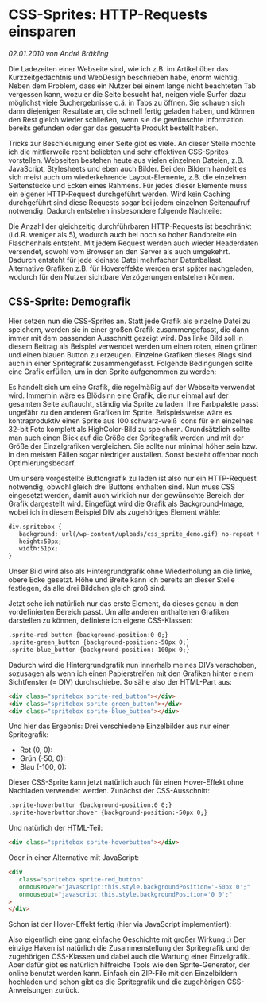 # CSS-Sprites: HTTP-Requests einsparen

_02.01.2010 von André Bräkling_
  
Die Ladezeiten einer Webseite sind, wie ich z.B. im Artikel über das Kurzzeitgedächtnis und WebDesign beschrieben habe, enorm wichtig. Neben dem Problem, dass ein Nutzer bei einem lange nicht beachteten Tab vergessen kann, wozu er die Seite besucht hat, neigen viele Surfer dazu möglichst viele Suchergebnisse o.ä. in Tabs zu öffnen. Sie schauen sich dann diejenigen Resultate an, die schnell fertig geladen haben, und können den Rest gleich wieder schließen, wenn sie die gewünschte Information bereits gefunden oder gar das gesuchte Produkt bestellt haben.

Tricks zur Beschleunigung einer Seite gibt es viele. An dieser Stelle möchte ich die mittlerweile recht beliebten und sehr effektiven CSS-Sprites vorstellen. Webseiten bestehen heute aus vielen einzelnen Dateien, z.B. JavaScript, Stylesheets und eben auch Bilder. Bei den Bildern handelt es sich meist auch um wiederkehrende Layout-Elemente, z.B. die einzelnen Seitenstücke und Ecken eines Rahmens. Für jedes dieser Elemente muss ein eigener HTTP-Request durchgeführt werden. Wird kein Caching durchgeführt sind diese Requests sogar bei jedem einzelnen Seitenaufruf notwendig. Dadurch entstehen insbesondere folgende Nachteile:

Die Anzahl der gleichzeitig durchführbaren HTTP-Requests ist beschränkt (i.d.R. weniger als 5), wodurch auch bei noch so hoher Bandbreite ein Flaschenhals entsteht.
Mit jedem Request werden auch wieder Headerdaten versendet, sowohl vom Browser an den Server als auch umgekehrt. Dadurch entsteht für jede kleinste Datei mehrfacher Datenballast.
Alternative Grafiken z.B. für Hovereffekte werden erst später nachgeladen, wodurch für den Nutzer sichtbare Verzögerungen entstehen können.

## CSS-Sprite: Demografik

Hier setzen nun die CSS-Sprites an. Statt jede Grafik als einzelne Datei zu speichern, werden sie in einer großen Grafik zusammengefasst, die dann immer mit dem passenden Ausschnitt gezeigt wird. Das linke Bild soll in diesem Beitrag als Beispiel verwendet werden um einen roten, einen grünen und einen blauen Button zu erzeugen. Einzelne Grafiken dieses Blogs sind auch in einer Spritegrafik zusammengefasst. Folgende Bedingungen sollte eine Grafik erfüllen, um in den Sprite aufgenommen zu werden:

Es handelt sich um eine Grafik, die regelmäßig auf der Webseite verwendet wird. Immerhin wäre es Blödsinn eine Grafik, die nur einmal auf der gesamten Seite auftaucht, ständig via Sprite zu laden.
Ihre Farbpalette passt ungefähr zu den anderen Grafiken im Sprite. Beispielsweise wäre es kontraproduktiv einen Sprite aus 100 schwarz-weiß Icons für ein einzelnes 32-bit Foto komplett als HighColor-Bild zu speichern.
Grundsätzlich sollte man auch einen Blick auf die Größe der Spritegrafik werden und mit der Größe der Einzelgrafiken vergleichen. Sie sollte nur minimal höher sein bzw. in den meisten Fällen sogar niedriger ausfallen. Sonst besteht offenbar noch Optimierungsbedarf.

Um unsere vorgestellte Buttongrafik zu laden ist also nur ein HTTP-Request notwendig, obwohl gleich drei Buttons enthalten sind. Nun muss CSS eingesetzt werden, damit auch wirklich nur der gewünschte Bereich der Grafik dargestellt wird. Eingefügt wird die Grafik als Background-Image, wobei ich in diesem Beispiel DIV als zugehöriges Element wähle:

```html
div.spritebox {
   background: url(/wp-content/uploads/css_sprite_demo.gif) no-repeat top left;
   height:50px;
   width:51px;
}
```

Unser Bild wird also als Hintergrundgrafik ohne Wiederholung an die linke, obere Ecke gesetzt. Höhe und Breite kann ich bereits an dieser Stelle festlegen, da alle drei Bildchen gleich groß sind.

Jetzt sehe ich natürlich nur das erste Element, da dieses genau in den vordefinierten Bereich passt. Um alle anderen enthaltenen Grafiken darstellen zu können, definiere ich eigene CSS-Klassen:

```html
.sprite-red_button {background-position:0 0;}
.sprite-green_button {background-position:-50px 0;}
.sprite-blue_button {background-position:-100px 0;}
```

Dadurch wird die Hintergrundgrafik nun innerhalb meines DIVs verschoben, sozusagen als wenn ich einen Papierstreifen mit den Grafiken hinter einem Sichtfenster (= DIV) durchschiebe. So sähe also der HTML-Part aus:

```html
<div class="spritebox sprite-red_button"></div>
<div class="spritebox sprite-green_button"></div>
<div class="spritebox sprite-blue_button"></div>
```

Und hier das Ergebnis: Drei verschiedene Einzelbilder aus nur einer Spritegrafik:

* Rot (0, 0):
* Grün (-50, 0):
* Blau (-100, 0):

Dieser CSS-Sprite kann jetzt natürlich auch für einen Hover-Effekt ohne Nachladen verwendet werden. Zunächst der CSS-Ausschnitt:

```html
.sprite-hoverbutton {background-position:0 0;}
.sprite-hoverbutton:hover {background-position:-50px 0;}
```

Und natürlich der HTML-Teil:

```html
<div class="spritebox sprite-hoverbutton"></div>
```

Oder in einer Alternative mit JavaScript:

```html
<div
   class="spritebox sprite-red_button"
   onmouseover="javascript:this.style.backgroundPosition='-50px 0';"
   onmouseout="javascript:this.style.backgroundPosition='0 0';"
>
</div>
```

Schon ist der Hover-Effekt fertig (hier via JavaScript implementiert):

Also eigentlich eine ganz einfache Geschichte mit großer Wirkung :) Der einzige Haken ist natürlich die Zusammenstellung der Spritegrafik und der zugehörigen CSS-Klassen und dabei auch die Wartung einer Einzelgrafik. Aber dafür gibt es natürlich hilfreiche Tools wie den Sprite-Generator, der online benutzt werden kann. Einfach ein ZIP-File mit den Einzelbildern hochladen und schon gibt es die Spritegrafik und die zugehörigen CSS-Anweisungen zurück.
<!--stackedit_data:
eyJoaXN0b3J5IjpbLTI4OTc5MjY4Ml19
-->